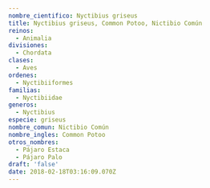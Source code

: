 ```yaml
---
nombre_cientifico: Nyctibius griseus 
title: Nyctibius griseus, Common Potoo, Nictibio Común
reinos:
  - Animalia
divisiones:
  - Chordata
clases:
  - Aves
ordenes:
  - Nyctibiiformes
familias:
  - Nyctibiidae
generos:
  - Nyctibius
especie: griseus
nombre_comun: Nictibio Común
nombre_ingles: Common Potoo
otros_nombres:
  - Pájaro Estaca
  - Pájaro Palo
draft: 'false'
date: 2018-02-18T03:16:09.070Z
---
```


